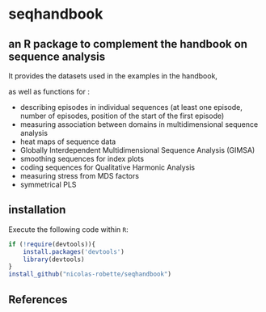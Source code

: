 # seqhandbook

## an R package to complement the handbook on sequence analysis

It provides the datasets used in the examples in the handbook,

as well as functions for :

* describing episodes in individual sequences (at least one episode, number of episodes, position of the start of the first episode)
* measuring association between domains in multidimensional sequence analysis
* heat maps of sequence data
* Globally Interdependent Multidimensional Sequence Analysis (GIMSA)
* smoothing sequences for index plots
* coding sequences for Qualitative Harmonic Analysis
* measuring stress from MDS factors
* symmetrical PLS


## installation

Execute the following code within `R`:

``` r
if (!require(devtools)){
    install.packages('devtools')
    library(devtools)
}
install_github("nicolas-robette/seqhandbook")
```

## References

